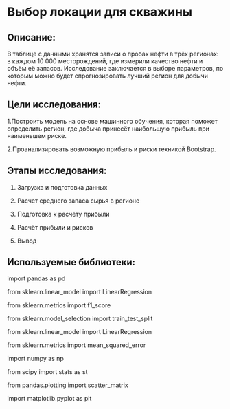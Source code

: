 # Выбор локации для скважины

## Описание: 

В таблице с данными хранятся записи о пробах нефти в трёх регионах: в каждом 10 000 месторождений, где измерили качество нефти и объём её запасов.
Исследование заключается в выборе параметров, по которым можно будет спрогнозировать лучший регион для добычи нефти. 



## Цели исследования: 

1.Построить модель на основе машинного обучения, которая поможет определить регион, где добыча принесёт наибольшую прибыль при наименьшем риске.

2.Проанализировать возможную прибыль и риски техникой Bootstrap.



## Этапы исследования: 

1. Загрузка и подготовка данных

2. Расчет среднего запаса сырья в регионе

3. Подготовка к расчёту прибыли

4. Расчёт прибыли и рисков

5. Вывод



## Используемые библиотеки:
 
import pandas as pd

from sklearn.linear_model import LinearRegression

from sklearn.metrics import f1_score

from sklearn.model_selection import train_test_split

from sklearn.linear_model import LinearRegression

from sklearn.metrics import mean_squared_error

import numpy as np

from scipy import stats as st

from pandas.plotting import scatter_matrix 

import matplotlib.pyplot as plt
